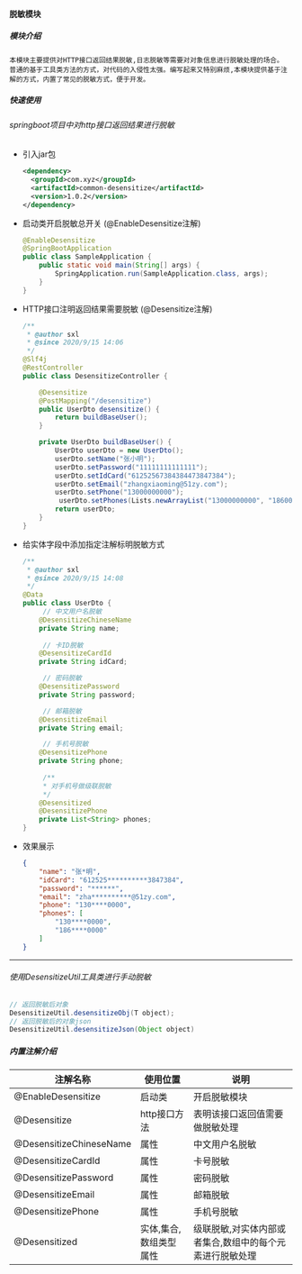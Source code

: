 #### 脱敏模块

##### 模块介绍

```
本模块主要提供对HTTP接口返回结果脱敏,日志脱敏等需要对对象信息进行脱敏处理的场合。
普通的基于工具类方法的方式，对代码的入侵性太强。编写起来又特别麻烦,本模块提供基于注解的方式，内置了常见的脱敏方式，便于开发。
```

##### 快速使用

###### springboot项目中对http接口返回结果进行脱敏

- 引入jar包

   ```xml
   <dependency>
     <groupId>com.xyz</groupId>
     <artifactId>common-desensitize</artifactId>
     <version>1.0.2</version>
   </dependency>
   ```

- 启动类开启脱敏总开关 (@EnableDesensitize注解)

   ```java
   @EnableDesensitize
   @SpringBootApplication
   public class SampleApplication {
       public static void main(String[] args) {
           SpringApplication.run(SampleApplication.class, args);
       }
   }
   ```
   
- HTTP接口注明返回结果需要脱敏 (@Desensitize注解)

   ```java
   /**
    * @author sxl
    * @since 2020/9/15 14:06
    */
   @Slf4j
   @RestController
   public class DesensitizeController {
   
       @Desensitize
       @PostMapping("/desensitize")
       public UserDto desensitize() {
           return buildBaseUser();
       }
   
       private UserDto buildBaseUser() {
           UserDto userDto = new UserDto();
           userDto.setName("张小明");
           userDto.setPassword("11111111111111");
           userDto.setIdCard("61252567384384473847384");
           userDto.setEmail("zhangxiaoming@51zy.com");
           userDto.setPhone("13000000000");
         	userDto.setPhones(Lists.newArrayList("13000000000", "18600000000"));
           return userDto;
       }
   }
   ```

   

- 给实体字段中添加指定注解标明脱敏方式

   ```java
   /**
    * @author sxl
    * @since 2020/9/15 14:08
    */
   @Data
   public class UserDto {
   		// 中文用户名脱敏
       @DesensitizeChineseName
       private String name;
     
   		// 卡ID脱敏
       @DesensitizeCardId
       private String idCard;
   
     	// 密码脱敏
       @DesensitizePassword
       private String password;
   
     	// 邮箱脱敏
       @DesensitizeEmail
       private String email;
   
     	// 手机号脱敏
       @DesensitizePhone
       private String phone;
     
     	/**
        * 对手机号做级联脱敏
        */
       @Desensitized
       @DesensitizePhone
       private List<String> phones;
   }
   ```


- 效果展示

   ```json
   {
       "name": "张*明",
       "idCard": "612525**********3847384",
       "password": "******",
       "email": "zha**********@51zy.com",
       "phone": "130****0000",
       "phones": [
           "130****0000",
           "186****0000"
       ]
   }
   ```



------



###### 使用DesensitizeUtil工具类进行手动脱敏

```java
// 返回脱敏后对象
DesensitizeUtil.desensitizeObj(T object);
// 返回脱敏后的对象json
DesensitizeUtil.desensitizeJson(Object object) 
```



##### 内置注解介绍

| 注解名称                | 使用位置               | 说明                                                     |
| ----------------------- | ---------------------- | -------------------------------------------------------- |
| @EnableDesensitize      | 启动类                 | 开启脱敏模块                                             |
| @Desensitize            | http接口方法           | 表明该接口返回值需要做脱敏处理                           |
| @DesensitizeChineseName | 属性                   | 中文用户名脱敏                                           |
| @DesensitizeCardId      | 属性                   | 卡号脱敏                                                 |
| @DesensitizePassword    | 属性                   | 密码脱敏                                                 |
| @DesensitizeEmail       | 属性                   | 邮箱脱敏                                                 |
| @DesensitizePhone       | 属性                   | 手机号脱敏                                               |
| @Desensitized           | 实体,集合,数组类型属性 | 级联脱敏,对实体内部或者集合,数组中的每个元素进行脱敏处理 |